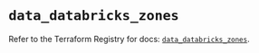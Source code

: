 # `data_databricks_zones`

Refer to the Terraform Registry for docs: [`data_databricks_zones`](https://registry.terraform.io/providers/databricks/databricks/1.80.0/docs/data-sources/zones).
